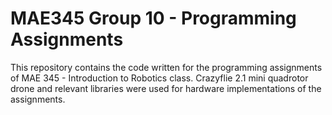 # MAE345 Group 10 - Programming Assignments

This repository contains the code written for the programming assignments of MAE 345 - Introduction to Robotics class. Crazyflie 2.1 mini quadrotor drone and relevant libraries were used for hardware implementations of the assignments.
